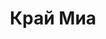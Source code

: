 --- 
title: "Край Миа" 
site: "www.ancrimea.com" 
town: "Симферополь" 
tel: ["+7978 744 13 50, 063 838 59 79"] 
address: "Россия, Республика Крым, г.Симферополь, ул. Самокиша, 18, оф. 204" 
mail: "elena_ancrimea@mail.ru" 
--- 